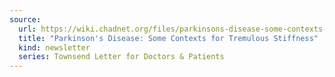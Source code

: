 ```yaml
---
source:
  url: https://wiki.chadnet.org/files/parkinsons-disease-some-contexts-for-tremulous-stiffness.pdf
  title: "Parkinson's Disease: Some Contexts for Tremulous Stiffness"
  kind: newsletter
  series: Townsend Letter for Doctors & Patients
---
```

